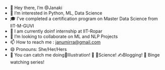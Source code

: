 - 👋 Hey there, I’m @Janaki
- 👀 I’m interested in Python, ML, Data Science
- 🎓 I've completed a certification program on Master Data Science from  IIT-M-GUVI
- 🌱 I am currently doinf internship at IIT-Ropar
- 💞️ I’m looking to collaborate on ML and NLP Projects
- 📫 How to reach me : janumirra@gmail.com
- 😄 Pronouns: She/Her/Hers
- 💭 You can catch me doing🎨Illustration! 🧬 🧪Science! ✍️Blogging! 🍿 Binge watching series!


<!---
janumirra/janumirra is a ✨ special ✨ repository because its `README.md` (this file) appears on your GitHub profile.
You can click the Preview link to take a look at your changes.
--->

